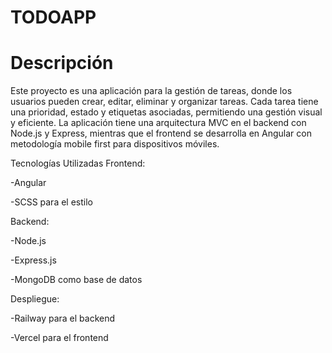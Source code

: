 # TODOAPP

# Descripción
Este proyecto es una aplicación para la gestión de tareas, donde los usuarios pueden crear, editar, eliminar y organizar tareas. Cada tarea tiene una prioridad, estado y etiquetas asociadas, permitiendo una gestión visual y eficiente. La aplicación tiene una arquitectura MVC en el backend con Node.js y Express, mientras que el frontend se desarrolla en Angular con metodología mobile first para dispositivos móviles.

Tecnologías Utilizadas
Frontend:

-Angular

-SCSS para el estilo

Backend:

-Node.js

-Express.js

-MongoDB como base de datos

Despliegue:

-Railway para el backend

-Vercel para el frontend